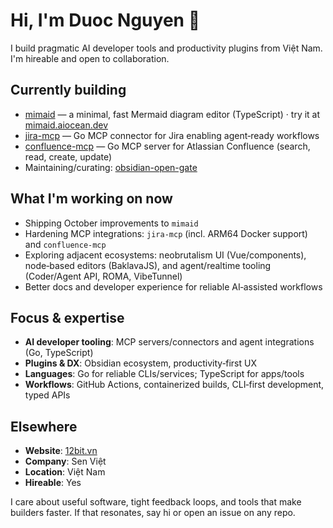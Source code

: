 # Hi, I'm Duoc Nguyen 👋

I build pragmatic AI developer tools and productivity plugins from Việt Nam. I'm hireable and open to collaboration.

## Currently building
- [mimaid](https://github.com/nguyenvanduocit/mimaid) — a minimal, fast Mermaid diagram editor (TypeScript) · try it at [mimaid.aiocean.dev](https://mimaid.aiocean.dev)
- [jira-mcp](https://github.com/nguyenvanduocit/jira-mcp) — Go MCP connector for Jira enabling agent‑ready workflows
- [confluence-mcp](https://github.com/nguyenvanduocit/confluence-mcp) — Go MCP server for Atlassian Confluence (search, read, create, update)
- Maintaining/curating: [obsidian-open-gate](https://github.com/nguyenvanduocit/obsidian-open-gate)

## What I'm working on now
- Shipping October improvements to `mimaid`
- Hardening MCP integrations: `jira-mcp` (incl. ARM64 Docker support) and `confluence-mcp`
- Exploring adjacent ecosystems: neobrutalism UI (Vue/components), node‑based editors (BaklavaJS), and agent/realtime tooling (Coder/Agent API, ROMA, VibeTunnel)
- Better docs and developer experience for reliable AI‑assisted workflows

## Focus & expertise
- **AI developer tooling**: MCP servers/connectors and agent integrations (Go, TypeScript)
- **Plugins & DX**: Obsidian ecosystem, productivity‑first UX
- **Languages**: Go for reliable CLIs/services; TypeScript for apps/tools
- **Workflows**: GitHub Actions, containerized builds, CLI‑first development, typed APIs

## Elsewhere
- **Website**: [12bit.vn](https://12bit.vn)
- **Company**: Sen Việt
- **Location**: Việt Nam
- **Hireable**: Yes

I care about useful software, tight feedback loops, and tools that make builders faster. If that resonates, say hi or open an issue on any repo.